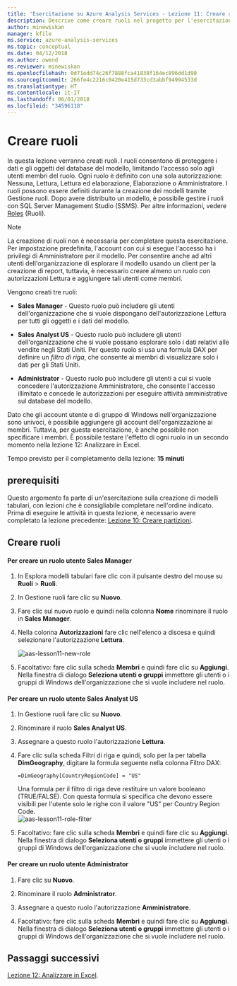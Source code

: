 ```yaml
---
title: 'Esercitazione su Azure Analysis Services - Lezione 11: Creare ruoli | Microsoft Docs'
description: Descrive come creare ruoli nel progetto per l'esercitazione su Azure Analysis Services.
author: minewiskan
manager: kfile
ms.service: azure-analysis-services
ms.topic: conceptual
ms.date: 04/12/2018
ms.author: owend
ms.reviewer: minewiskan
ms.openlocfilehash: 0d71edd74c26f7888fca41838f164ec896dd1d90
ms.sourcegitcommit: 266fe4c2216c0420e415d733cd3abbf94994533d
ms.translationtype: HT
ms.contentlocale: it-IT
ms.lasthandoff: 06/01/2018
ms.locfileid: "34596118"
---
```

# <a name="create-roles"></a>Creare ruoli

In questa lezione verranno creati ruoli. I ruoli consentono di proteggere i dati e gli oggetti del database del modello, limitando l'accesso solo agli utenti membri del ruolo. Ogni ruolo è definito con una sola autorizzazione: Nessuna, Lettura, Lettura ed elaborazione, Elaborazione o Amministratore. I ruoli possono essere definiti durante la creazione dei modelli tramite Gestione ruoli. Dopo avere distribuito un modello, è possibile gestire i ruoli con SQL Server Management Studio (SSMS). Per altre informazioni, vedere [Roles](https://docs.microsoft.com/sql/analysis-services/tabular-models/roles-ssas-tabular) (Ruoli).
  
> [!NOTE]  
> La creazione di ruoli non è necessaria per completare questa esercitazione. Per impostazione predefinita, l'account con cui si esegue l'accesso ha i privilegi di Amministratore per il modello. Per consentire anche ad altri utenti dell'organizzazione di esplorare il modello usando un client per la creazione di report, tuttavia, è necessario creare almeno un ruolo con autorizzazioni Lettura e aggiungere tali utenti come membri.  
  
Vengono creati tre ruoli:  
  
-   **Sales Manager** - Questo ruolo può includere gli utenti dell'organizzazione che si vuole dispongano dell'autorizzazione Lettura per tutti gli oggetti e i dati del modello.  
  
-   **Sales Analyst US** - Questo ruolo può includere gli utenti dell'organizzazione che si vuole possano esplorare solo i dati relativi alle vendite negli Stati Uniti. Per questo ruolo si usa una formula DAX per definire un *filtro di riga*, che consente ai membri di visualizzare solo i dati per gli Stati Uniti.  
  
-   **Administrator** - Questo ruolo può includere gli utenti a cui si vuole concedere l'autorizzazione Amministratore, che consente l'accesso illimitato e concede le autorizzazioni per eseguire attività amministrative sul database del modello.  
  
Dato che gli account utente e di gruppo di Windows nell'organizzazione sono univoci, è possibile aggiungere gli account dell'organizzazione ai membri. Tuttavia, per questa esercitazione, è anche possibile non specificare i membri. È possibile testare l'effetto di ogni ruolo in un secondo momento nella lezione 12: Analizzare in Excel.  
  
Tempo previsto per il completamento della lezione: **15 minuti**  
  
## <a name="prerequisites"></a>prerequisiti  
Questo argomento fa parte di un'esercitazione sulla creazione di modelli tabulari, con lezioni che è consigliabile completare nell'ordine indicato. Prima di eseguire le attività in questa lezione, è necessario avere completato la lezione precedente: [Lezione 10: Creare partizioni](../tutorials/aas-lesson-10-create-partitions.md).  
  
## <a name="create-roles"></a>Creare ruoli  
  
#### <a name="to-create-a-sales-manager-user-role"></a>Per creare un ruolo utente Sales Manager  
  
1.  In Esplora modelli tabulari fare clic con il pulsante destro del mouse su **Ruoli** > **Ruoli**.  
  
2.  In Gestione ruoli fare clic su **Nuovo**.  
  
3.  Fare clic sul nuovo ruolo e quindi nella colonna **Nome** rinominare il ruolo in **Sales Manager**.  
  
4.  Nella colonna **Autorizzazioni** fare clic nell'elenco a discesa e quindi selezionare l'autorizzazione **Lettura**. 

    ![aas-lesson11-new-role](../tutorials/media/aas-lesson11-new-role.png) 
  
5.  Facoltativo: fare clic sulla scheda **Membri** e quindi fare clic su **Aggiungi**. Nella finestra di dialogo **Seleziona utenti o gruppi** immettere gli utenti o i gruppi di Windows dell'organizzazione che si vuole includere nel ruolo.  
  
#### <a name="to-create-a-sales-analyst-us-user-role"></a>Per creare un ruolo utente Sales Analyst US  
  
1.  In Gestione ruoli fare clic su **Nuovo**.    
  
2.  Rinominare il ruolo **Sales Analyst US**.  
  
3.  Assegnare a questo ruolo l'autorizzazione **Lettura**.  
  
4.  Fare clic sulla scheda Filtri di riga e quindi, solo per la per tabella **DimGeography**, digitare la formula seguente nella colonna Filtro DAX:  
  
    ```Administrator
    =DimGeography[CountryRegionCode] = "US" 
    ```
    
    Una formula per il filtro di riga deve restituire un valore booleano (TRUE/FALSE). Con questa formula si specifica che devono essere visibili per l'utente solo le righe con il valore "US" per Country Region Code.  
    ![aas-lesson11-role-filter](../tutorials/media/aas-lesson11-role-filter.png) 
  
6.  Facoltativo: fare clic sulla scheda **Membri** e quindi fare clic su **Aggiungi**. Nella finestra di dialogo **Seleziona utenti o gruppi** immettere gli utenti o i gruppi di Windows dell'organizzazione che si vuole includere nel ruolo.  
  
#### <a name="to-create-an-administrator-user-role"></a>Per creare un ruolo utente Administrator  
  
1.  Fare clic su **Nuovo**.  
  
2.  Rinominare il ruolo **Administrator**.  
  
3.  Assegnare a questo ruolo l'autorizzazione **Amministratore**.  
  
4.  Facoltativo: fare clic sulla scheda **Membri** e quindi fare clic su **Aggiungi**. Nella finestra di dialogo **Seleziona utenti o gruppi** immettere gli utenti o i gruppi di Windows dell'organizzazione che si vuole includere nel ruolo. 
  
  
## <a name="whats-next"></a>Passaggi successivi
[Lezione 12: Analizzare in Excel](../tutorials/aas-lesson-12-analyze-in-excel.md).

  
  
